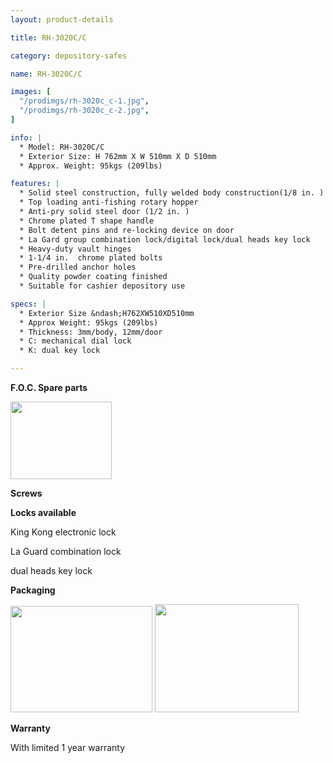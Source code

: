 ```yaml
---
layout: product-details

title: RH-3020C/C

category: depository-safes

name: RH-3020C/C

images: [
  "/prodimgs/rh-3020c_c-1.jpg",
  "/prodimgs/rh-3020c_c-2.jpg",
]

info: |
  * Model: RH-3020C/C
  * Exterior Size: H 762mm X W 510mm X D 510mm
  * Approx. Weight: 95kgs (209lbs)

features: |
  * Solid steel construction, fully welded body construction(1/8 in. )
  * Top loading anti-fishing rotary hopper
  * Anti-pry solid steel door (1/2 in. )
  * Chrome plated T shape handle
  * Bolt detent pins and re-locking device on door
  * La Gard group combination lock/digital lock/dual heads key lock
  * Heavy-duty vault hinges
  * 1-1/4 in.  chrome plated bolts
  * Pre-drilled anchor holes
  * Quality powder coating finished
  * Suitable for cashier depository use

specs: |
  * Exterior Size &ndash;H762XW510XD510mm
  * Approx Weight: 95kgs (209lbs)
  * Thickness: 3mm/body, 12mm/door
  * C: mechanical dial lock
  * K: dual key lock

---
```


**F.O.C. Spare parts**

<img alt="" src="{IMAGE_CDN}/rh-3020c_c-3.jpg" style="width: 162px; height: 124px;" />

**Screws**

**Locks available**

King Kong electronic lock

La Guard combination lock

dual heads key lock

**Packaging**

<img alt="" src="{IMAGE_CDN}/rh-3020c_c-4.jpg" style="width: 227px; height: 170px;" />

<img alt="" src="{IMAGE_CDN}/rh-3020c_c-5.jpg" style="width: 230px; height: 173px;" />

**Warranty**

With limited 1 year warranty
